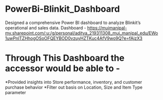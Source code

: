 # PowerBi-Blinkit_Dashboard
Designed a comprehensive Power BI dashboard to analyze Blinkit’s operational and sales data.
Dashboard - https://mujmanipal-my.sharepoint.com/:u:/g/personal/aditya_219311308_muj_manipal_edu/EWo1uwPnlTZHhogOSoOFQEYBOD0vzuyHZTKuc4AfV9wo9Q?e=fAjzX3
# Through This Dashboard the accessor would be able to -
*Provided insights into Store performance, inventory, and customer purchase behavior
*Filter out basis on Location, Size and Item Type parameter
